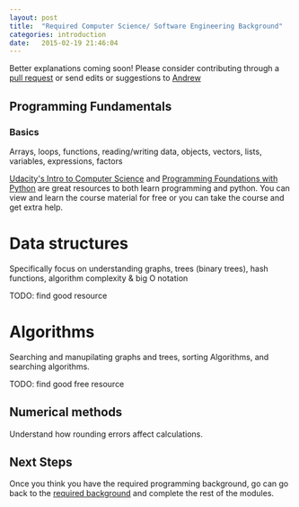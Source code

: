 ```yaml
---
layout: post
title:  "Required Computer Science/ Software Engineering Background"
categories: introduction 
date:   2015-02-19 21:46:04
---
```


Better explanations coming soon!  Please consider contributing through a [pull request](https://github.com/datascienceguide/datascienceguide.github.io) or send edits or suggestions to [Andrew](mailto:andrew@andrewandrade.ca)

## Programming Fundamentals

### Basics

Arrays, loops, functions, reading/writing data, objects, vectors, lists, variables, expressions, factors

[Udacity's Intro to Computer Science](https://www.udacity.com/course/intro-to-computer-science--cs101) and [Programming Foundations with Python](https://www.udacity.com/course/programming-foundations-with-python--ud036) are great resources to both learn programming and python.  You can view and learn the course material for free or you can take the course and get extra help.

# Data structures

Specifically focus on understanding graphs, trees (binary trees), hash functions,  algorithm complexity & big O notation

TODO: find good resource

# Algorithms

Searching and manupilating graphs and trees, sorting Algorithms, and searching algorithms.

TODO: find good free resource

## Numerical methods

Understand how rounding errors affect calculations.

## Next Steps

Once you think you have the required programming background, go can go back to the [required background](/required-background) and complete the rest of the modules.

